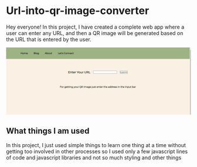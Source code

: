 # Url-into-qr-image-converter

Hey everyone! In this project, I have created a complete web app where a user can enter any URL, and then a QR image will be generated based on the URL that is entered by the user.

![Webapp-look](/assets/website-look.PNG)


## What things I am used

In this project, I just used simple things to learn one thing at a time without getting too involved in other processes so I used only a few javascript lines of code and javascript libraries and not so much styling and other things
